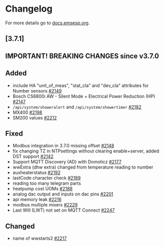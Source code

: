# Changelog

For more details go to [docs.emsesp.org](https://docs.emsesp.org/).

## [3.7.1]

## **IMPORTANT! BREAKING CHANGES since v3.7.0**

## Added

- include HA "unit_of_meas", "stat_cla" and "dev_cla" attributes for Number sensors [#2149](https://github.com/emsesp/EMS-ESP32/issues/2149)
- Bosch CS6800i AW - Silent Mode + Electrical Power Reduction (HP) [#2147](https://github.com/emsesp/EMS-ESP32/issues/2147)
- `/api/system/showeralert` and `/api/system/showertimer` [#2182](https://github.com/emsesp/EMS-ESP32/issues/2182)
- MX400 [#2198](https://github.com/emsesp/EMS-ESP32/issues/2198)
- SM200 values [#2212](https://github.com/emsesp/EMS-ESP32/discussions/2212)

## Fixed

- Modbus integration in 3.7.0 missing offset [#2148](https://github.com/emsesp/EMS-ESP32/issues/2148)
- fix changing TZ in NTPsettings without clearing enable+server, added DST support [#2142](https://github.com/emsesp/EMS-ESP32/issues/2142)
- Support MQTT Discovery (AD) with Domoticz [#2177](https://github.com/emsesp/EMS-ESP32/issues/2177)
- wwExtra (dhw extra) changed from temperature reading to number
- auxheaterstatus [#2192](https://github.com/emsesp/EMS-ESP32/issues/2192)
- lastCode character check [#2189](https://github.com/emsesp/EMS-ESP32/issues/2189)
- reading too many telegram parts
- heatpump cost UOMs [#2188](https://github.com/emsesp/EMS-ESP32/issues/2188)
- analog dac output and inputs on dac pins [#2201](https://github.com/emsesp/EMS-ESP32/discussions/2201)
- api memory leak [#2216](https://github.com/emsesp/EMS-ESP32/issues/2216)
- modbus multiple mixers [#2229](https://github.com/emsesp/EMS-ESP32/issues/2229)
- Last Will (LWT) not set on MQTT Connect [#2247](https://github.com/emsesp/EMS-ESP32/issues/2247)

## Changed

- name of wwstarts2 [#2217](https://github.com/emsesp/EMS-ESP32/discussions/2217)
